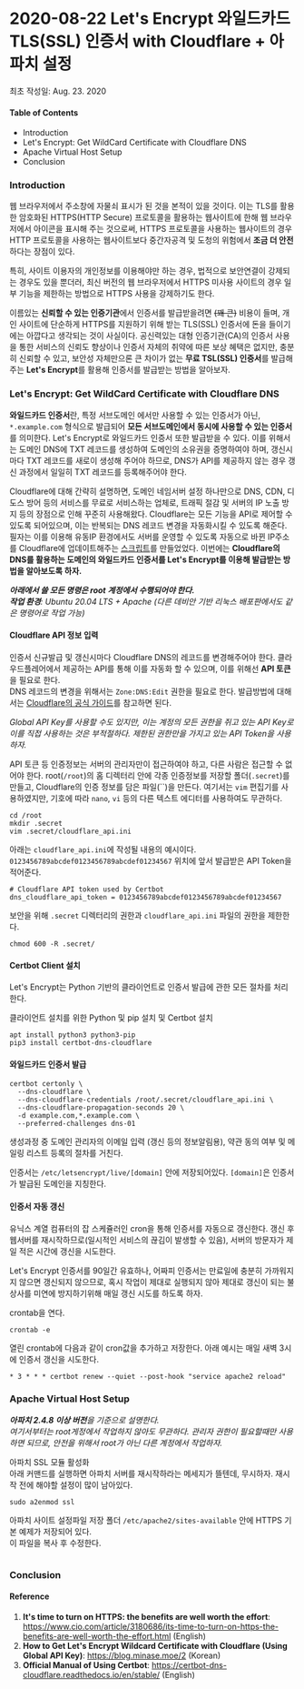 # 2020-08-22 Let's Encrypt 와일드카드 TLS(SSL) 인증서 with Cloudflare + 아파치 설정
최초 작성일: Aug. 23. 2020


#### Table of Contents
- Introduction
- Let's Encrypt: Get WildCard Certificate with Cloudflare DNS
- Apache Virtual Host Setup
- Conclusion


### Introduction
웹 브라우저에서 주소창에 자물쇠 표시가 된 것을 본적이 있을 것이다.
이는 TLS를 활용한 암호화된 HTTPS(HTTP Secure) 프로토콜을 활용하는 웹사이트에 한해 웹 브라우저에서 아이콘을 표시해 주는 것으로써, HTTPS 프로토콜을 사용하는 웹사이트의 경우 HTTP 프로토콜을 사용하는 웹사이트보다 중간자공격 및 도청의 위험에서 **조금 더 안전**하다는 장점이 있다.

특히, 사이트 이용자의 개인정보를 이용해야만 하는 경우, 법적으로 보안연결이 강제되는 경우도 있을 뿐더러, 최신 버전의 웹 브라우저에서 HTTPS 미사용 사이트의 경우 일부 기능을 제한하는 방법으로 HTTPS 사용을 강제하기도 한다.  

이름있는 **신뢰할 수 있는 인증기관**에서 인증서를 발급받을려면 ~~(꽤 큰)~~ 비용이 들며, 개인 사이트에 단순하게 HTTPS를 지원하기 위해 받는 TLS(SSL) 인증서에 돈을 들이기에는 아깝다고 생각되는 것이 사실이다.
공신력있는 대형 인증기관(CA)의 인증서 사용을 통한 서비스의 신뢰도 향상이나 인증서 자체의 취약에 따른 보상 혜택은 없지만, 충분히 신뢰할 수 있고, 보안성 자체만으론 큰 차이가 없는 **무료 TSL(SSL) 인증서**를 발급해주는 **Let's Encrypt**를 활용해 인증서를 발급받는 방법을 알아보자.  


### Let's Encrypt: Get WildCard Certificate with Cloudflare DNS
**와일드카드 인증서**란, 특정 서브도메인 에서만 사용할 수 있는 인증서가 아닌, `*.example.com` 형식으로 발급되어 **모든 서브도메인에서 동시에 사용할 수 있는 인증서**를 의미한다.
Let's Encrypt로 와일드카드 인증서 또한 발급받을 수 있다.
이를 위해서는 도메인 DNS에 TXT 레코드를 생성하여 도메인의 소유권을 증명하여야 하며, 갱신시마다 TXT 레코드를 새로이 생성해 주어야 하므로, DNS가 API를 제공하지 않는 경우 갱신 과정에서 일일히 TXT 레코드를 등록해주어야 한다.  

Cloudflare에 대해 간략히 설명하면, 도메인 네임서버 설정 하나만으로 DNS, CDN, 디도스 방어 등의 서비스를 무료로 서비스하는 업체로, 트래픽 절감 및 서버의 IP 노출 방지 등의 장점으로 인해 꾸준히 사용해왔다.
Cloudflare는 모든 기능을 API로 제어할 수 있도록 되어있으며, 이는 반복되는 DNS 레코드 변경을 자동화시킬 수 있도록 해준다.
필자는 이를 이용해 유동IP 환경에서도 서버를 운영할 수 있도록 자동으로 바뀐 IP주소를 Cloudflare에 업데이트해주는 [스크립트](https://github.com/hyecheol123/Cloudflare-Public-Dynamic-IP-Update)를 만들었었다.
이번에는 **Cloudflare의 DNS를 활용하는 도메인의 와일드카드 인증서를 Let's Encrypt를 이용해 발급받는 방법을 알아보도록 하자.**  

***아래에서 쓸 모든 명령은 root 계정에서 수행되어야 한다.**  
**작업 환경**: Ubuntu 20.04 LTS + Apache (다른 데비안 기반 리눅스 배포판에서도 같은 명령어로 작업 가능)*  

#### Cloudflare API 정보 입력
인증서 신규발급 및 갱신시마다 Cloudflare DNS의 레코드를 변경해주어야 한다.
클라우드플레어에서 제공하는 API를 통해 이를 자동화 할 수 있으며, 이를 위해선 **API 토큰**을 필요로 한다.   
DNS 레코드의 변경을 위해서는 `Zone:DNS:Edit` 권한을 필요로 한다.
발급방법에 대해서는 [Cloudflare의 공식 가이드](https://support.cloudflare.com/hc/en-us/articles/200167836-Managing-API-Tokens-and-Keys)를 참고하면 된다.  

*Global API Key를 사용할 수도 있지만, 이는 계정의 모든 권한을 쥐고 있는 API Key로 이를 직접 사용하는 것은 부적절하다.
제한된 권한만을 가지고 있는 API Token을 사용하자.*  

API 토큰 등 인증정보는 서버의 관리자만이 접근하여야 하고, 다른 사람은 접근할 수 없어야 한다.
root(`/root`)의 홈 디렉터리 안에 각종 인증정보를 저장할 폴더(`.secret`)를 만들고, Cloudflare의 인증 정보를 담은 파일(``)을 만든다.
여기서는 `vim` 편집기를 사용하였지만, 기호에 따라 `nano`, `vi` 등의 다른 텍스트 에디터를 사용하여도 무관하다.
```
cd /root
mkdir .secret
vim .secret/cloudflare_api.ini
```

아래는 `cloudflare_api.ini`에 작성될 내용의 예시이다.  
`0123456789abcdef0123456789abcdef01234567` 위치에 앞서 발급받은 API Token을 적어준다.
```
# Cloudflare API token used by Certbot
dns_cloudflare_api_token = 0123456789abcdef0123456789abcdef01234567
```

보안을 위해 `.secret` 디렉터리의 권한과 `cloudflare_api.ini` 파일의 권한을 제한한다.
```
chmod 600 -R .secret/
```

#### Certbot Client 설치
Let's Encrypt는 Python 기반의 클라이언트로 인증서 발급에 관한 모든 절차를 처리한다.

클라이언트 설치를 위한 Python 및 pip 설치 및 Certbot 설치
```
apt install python3 python3-pip
pip3 install certbot-dns-cloudflare
```

#### 와일드카드 인증서 발급
```
certbot certonly \
  --dns-cloudflare \
  --dns-cloudflare-credentials /root/.secret/cloudflare_api.ini \
  --dns-cloudflare-propagation-seconds 20 \
  -d example.com,*.example.com \
  --preferred-challenges dns-01
```
생성과정 중 도메인 관리자의 이메일 입력 (갱신 등의 정보알림용), 약관 동의 여부 및 메일링 리스트 등록의 절차를 거친다.  

인증서는 `/etc/letsencrypt/live/[domain]` 안에 저장되어있다.
`[domain]`은 인증서가 발급된 도메인을 지칭한다.

#### 인증서 자동 갱신
유닉스 계열 컴퓨터의 잡 스케쥴러인 cron을 통해 인증서를 자동으로 갱신한다.
갱신 후 웹서버를 재시작하므로(일시적인 서비스의 끊김이 발생할 수 있음), 서버의 방문자가 제일 적은 시간에 갱신을 시도한다.  

Let's Encrypt 인증서를 90일간 유효하나, 어짜피 인증서는 만료일에 충분히 가까워지지 않으면 갱신되지 않으므로, 혹시 작업이 제대로 실행되지 않아 제대로 갱신이 되는 불상사를 미연에 방지하기위해 매일 갱신 시도를 하도록 하자.

crontab을 연다.
```
crontab -e
```

열린 crontab에 다음과 같이 cron값을 추가하고 저장한다.
아래 예시는 매일 새벽 3시에 인증서 갱신을 시도한다.
```
* 3 * * * certbot renew --quiet --post-hook "service apache2 reload"
```


### Apache Virtual Host Setup
***아파치 2.4.8 이상 버전**을 기준으로 설명한다.  
여기서부터는 root게정에서 작업하지 않아도 무관하다.
관리자 권한이 필요할때만 사용하면 되므로, 안전을 위해서 root가 아닌 다른 계정에서 작업하자.*

아파치 SSL 모듈 활성화  
아래 커맨드를 실행하면 아파치 서버를 재시작하라는 메세지가 뜰텐데, 무시하자.
재시작 전에 해야할 설정이 많이 남아있다.
```
sudo a2enmod ssl
```

아파치 사이트 설정파일 저장 폴더 `/etc/apache2/sites-available` 안에 HTTPS 기본 예제가 저장되어 있다.  
이 파일을 복사 후 수정한다.
```

```

### Conclusion


#### Reference
1. **It's time to turn on HTTPS: the benefits are well worth the effort**: https://www.cio.com/article/3180686/its-time-to-turn-on-https-the-benefits-are-well-worth-the-effort.html (English)
2. **How to Get Let's Encrypt Wildcard Certificate with Cloudflare (Using Global API Key)**: https://blog.minase.moe/2 (Korean)
3. **Official Manual of Using Certbot**: https://certbot-dns-cloudflare.readthedocs.io/en/stable/ (English)